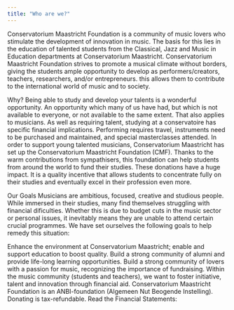 ```yaml
---
title: "Who are we?"
---
```


Conservatorium Maastricht Foundation is a community of music lovers who stimulate the development of innovation in music. The basis for this lies in the education of talented students from the Classical, Jazz and Music in Education departments at Conservatorium Maastricht.
Conservatorium Maastricht Foundation strives to promote a musical climate without borders, giving the students ample opportunity to develop as performers/creators, teachers, researchers, and/or entrepreneurs. this allows them to contribute to the international world of music and to society.

Why?
Being able to study and develop your talents is a wonderful opportunity. An opportunity which many of us have had, but which is not available to everyone, or not available to the same extent. That also applies to musicians. As well as requiring talent, studying at a conservatoire has specific financial implications. Performing requires travel, instruments need to be purchased and maintained, and special masterclasses attended.
In order to support young talented musicians, Conservatorium Maastricht has set up the Conservatorium Maastricht Foundation (CMF). Thanks to the warm contributions from sympathisers, this foundation can help students from around the world to fund their studies. These donations have a huge impact. It is a quality incentive that allows students to concentrate fully on their studies and eventually excel in their profession even more.

Our Goals
Musicians are ambitious, focused, creative and studious people. While immersed in their studies, many find themselves struggling with financial dificulties. Whether this is due to budget cuts in the music sector or personal issues, it inevitably means they are unable to attend certain crucial programmes. We have set ourselves the following goals to help remedy this situation:

Enhance the environment at Conservatorium Maastricht; enable and support education to boost quality.
Build a strong community of alumni and provide life-long learning opportunities.
Build a strong community of lovers with a passion for music, recognizing the importance of fundraising.
Within the music community (students and teachers), we want to foster initiative, talent and innovation through financial aid.
Conservatorium Maastricht Foundation is an ANBI-foundation (Algemeen Nut Beogende Instelling). Donating is tax-refundable.
Read the Financial Statements: